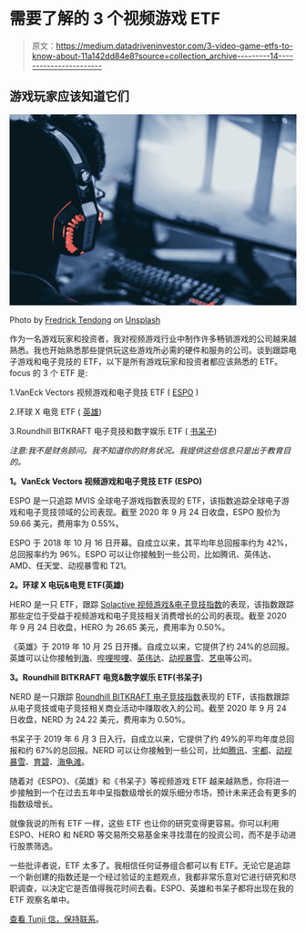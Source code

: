 # 需要了解的 3 个视频游戏 ETF

> 原文：<https://medium.datadriveninvestor.com/3-video-game-etfs-to-know-about-11a142dd84e8?source=collection_archive---------14----------------------->

## 游戏玩家应该知道它们

![](img/ce4051abd456cfa17b2a252ded1d6b85.png)

Photo by [Fredrick Tendong](https://unsplash.com/@frdx?utm_source=medium&utm_medium=referral) on [Unsplash](https://unsplash.com?utm_source=medium&utm_medium=referral)

作为一名游戏玩家和投资者，我对视频游戏行业中制作许多畅销游戏的公司越来越熟悉。我也开始熟悉那些提供玩这些游戏所必需的硬件和服务的公司。谈到跟踪电子游戏和电子竞技的 ETF，以下是所有游戏玩家和投资者都应该熟悉的 ETF。focus 的 3 个 ETF 是:

1.VanEck Vectors 视频游戏和电子竞技 ETF ( [ESPO](https://finance.yahoo.com/quote/ESPO?p=ESPO&.tsrc=fin-srch) )

2.环球 X 电竞 ETF ( [英雄](https://finance.yahoo.com/quote/HERO?p=HERO&.tsrc=fin-srch))

3.Roundhill BITKRAFT 电子竞技和数字娱乐 ETF ( [书呆子](https://finance.yahoo.com/quote/NERD?p=NERD&.tsrc=fin-srch))

*注意:我不是财务顾问。我不知道你的财务状况。我提供这些信息只是出于教育目的。*

**1。VanEck Vectors 视频游戏和电子竞技 ETF (ESPO)**

ESPO 是一只追踪 MVIS 全球电子游戏指数表现的 ETF，该指数追踪全球电子游戏和电子竞技领域的公司表现。截至 2020 年 9 月 24 日收盘，ESPO 股价为 59.66 美元，费用率为 0.55%。

ESPO 于 2018 年 10 月 16 日开幕。自成立以来，其平均年总回报率约为 42%，总回报率约为 96%。ESPO 可以让你接触到一些公司，比如腾讯、英伟达、AMD、任天堂、动视暴雪和 T21。

**2。环球 X 电玩&电竞 ETF(英雄)**

HERO 是一只 ETF，跟踪 [Solactive 视频游戏&电子竞技指数](https://www.solactive.com/Indices/?index=DE000SLA9Q30)的表现，该指数跟踪那些定位于受益于视频游戏和电子竞技相关消费增长的公司的表现。截至 2020 年 9 月 24 日收盘，HERO 为 26.65 美元，费用率为 0.50%。

《英雄》于 2019 年 10 月 25 日开播。自成立以来，它提供了约 24%的总回报。英雄可以让你接触到[海](https://finance.yahoo.com/quote/SE?p=SE&.tsrc=fin-srch)、[哔哩哔哩](https://finance.yahoo.com/quote/BILI?p=BILI&.tsrc=fin-srch)、[英伟达](https://finance.yahoo.com/quote/NVDA?p=NVDA&.tsrc=fin-srch)、[动视暴雪](https://finance.yahoo.com/quote/ATVI?p=ATVI&.tsrc=fin-srch)、[艺电](https://finance.yahoo.com/quote/EA?p=EA&.tsrc=fin-srch)等公司。

**3。Roundhill BITKRAFT 电竞&数字娱乐 ETF(书呆子)**

NERD 是一只跟踪 [Roundhill BITKRAFT 电子竞技指数](https://www.roundhillinvestments.com/index/nerd/)表现的 ETF，该指数跟踪从电子竞技或电子竞技相关商业活动中赚取收入的公司。截至 2020 年 9 月 24 日收盘，NERD 为 24.22 美元，费用率为 0.50%。

书呆子于 2019 年 6 月 3 日入行。自成立以来，它提供了约 49%的平均年度总回报和约 67%的总回报。NERD 可以让你接触到一些公司，比如[腾讯](https://finance.yahoo.com/quote/TCEHY?p=TCEHY&.tsrc=fin-srch)、[宇都](https://finance.yahoo.com/quote/DOYU?p=DOYU&.tsrc=fin-srch)、[动视暴雪](https://finance.yahoo.com/quote/ATVI?p=ATVI&.tsrc=fin-srch)、[育碧](https://finance.yahoo.com/quote/UBSFY?p=UBSFY&.tsrc=fin-srch)、[海龟滩](https://finance.yahoo.com/quote/HEAR?p=HEAR&.tsrc=fin-srch)。

随着对《ESPO》、《英雄》和《书呆子》等视频游戏 ETF 越来越熟悉，你将进一步接触到一个在过去五年中呈指数级增长的娱乐细分市场，预计未来还会有更多的指数级增长。

就像我说的所有 ETF 一样，这些 ETF 也让你的研究变得更容易。你可以利用 ESPO、HERO 和 NERD 等交易所交易基金来寻找潜在的投资公司，而不是手动进行股票筛选。

一些批评者说，ETF 太多了。我相信任何证券组合都可以有 ETF。无论它是追踪一个新创建的指数还是一个经过验证的主题观点，我都非常乐意对它进行研究和尽职调查，以决定它是否值得我花时间去看。ESPO、英雄和书呆子都将出现在我的 ETF 观察名单中。

[查看 Tunji 信，保持联系](https://tunji.substack.com/)。
